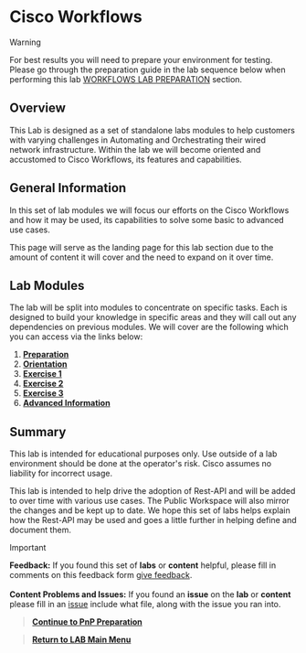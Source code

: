 # Cisco Workflows

> [!WARNING]
> For best results you will need to prepare your environment for testing. Please go through the preparation guide in the lab sequence below when performing this lab [WORKFLOWS LAB PREPARATION](./module1-prep.md) section.

## Overview

This Lab is designed as a set of standalone labs modules to help customers with varying challenges in Automating and Orchestrating their wired network infrastructure. Within the lab we will become oriented and accustomed to Cisco Workflows, its features and capabilities.

## General Information

In this set of lab modules we will focus our efforts on the Cisco Workflows and how it may be used, its capabilities to solve some basic to advanced use cases. 

This page will serve as the landing page for this lab section due to the amount of content it will cover and the need to expand on it over time. 

## Lab Modules

The lab will be split into modules to concentrate on specific tasks. Each is designed to build your knowledge in specific areas and they will call out any dependencies on previous modules. We will cover are the following which you can access via the links below:

1. [**Preparation**](./module1-preparation.md)
2. [**Orientation**](./module2-orientation.md)
3. [**Exercise 1**](./module3-exercise1.md)
4. [**Exercise 2**](./module4-aexercise1.md)
5. [**Exercise 3**](./module5-exercise1.md)
6. [**Advanced Information**](./module6-advanced.md)

## Summary

This lab is intended for educational purposes only. Use outside of a lab environment should be done at the operator's risk. Cisco assumes no liability for incorrect usage.

This lab is intended to help drive the adoption of Rest-API and will be added to over time with various use cases. The Public Workspace will also mirror the changes and be kept up to date. We hope this set of labs helps explain how the Rest-API may be used and goes a little further in helping define and document them.

> [!IMPORTANT]
> **Feedback:** If you found this set of **labs** or **content** helpful, please fill in comments on this feedback form [give feedback](https://github.com/kebaldwi/DNAC-TEMPLATES/discussions/new?category=feedback-and-ideas).</br></br>
**Content Problems and Issues:** If you found an **issue** on the **lab** or **content** please fill in an [issue](https://github.com/kebaldwi/DNAC-TEMPLATES/issues/new) include what file, along with the issue you ran into. 

> [**Continue to PnP Preparation**](./module1-pnpprep.md)

> [**Return to LAB Main Menu**](../README.md)
